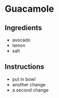 # Guacamole
## Ingredients
* avocado
* lemon
* salt
## Instructions
* put in bowl
* another change
* a second change